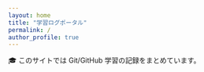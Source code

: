 ```yaml
---
layout: home
title: "学習ログポータル"
permalink: /
author_profile: true
---
```

🎓 このサイトでは Git/GitHub 学習の記録をまとめています。
